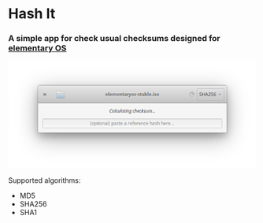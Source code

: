# Hash It

### A simple app for check usual checksums designed for [elementary OS](https://elementary.io)

![screenshot](Screenshot.png)

Supported algorithms:
* MD5
* SHA256
* SHA1
